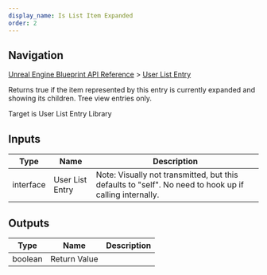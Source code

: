 ```yaml
---
display_name: Is List Item Expanded
order: 2
---
```

## Navigation

[Unreal Engine Blueprint API Reference](https://dev.epicgames.com/documentation/en-us/unreal-engine/BlueprintAPI) > [User List Entry](https://dev.epicgames.com/documentation/en-us/unreal-engine/BlueprintAPI/UserListEntry)

Returns true if the item represented by this entry is currently expanded and showing its children. Tree view entries only.

Target is User List Entry Library

## Inputs

| Type | Name | Description |
| --- | --- | --- |
| interface | User List Entry | Note: Visually not transmitted, but this defaults to "self". No need to hook up if calling internally. |

## Outputs

| Type | Name | Description |
| --- | --- | --- |
| boolean | Return Value |  |
